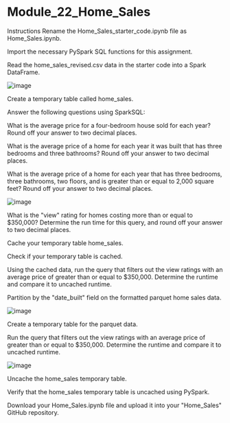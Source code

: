 # Module_22_Home_Sales
 
Instructions
Rename the Home_Sales_starter_code.ipynb file as Home_Sales.ipynb.

Import the necessary PySpark SQL functions for this assignment.

Read the home_sales_revised.csv data in the starter code into a Spark DataFrame.

![image](https://github.com/Dusko2779/BootCamp_home_sales/assets/134830906/af7c0271-aca2-44b1-8515-e3d7004f6205)


Create a temporary table called home_sales.

Answer the following questions using SparkSQL:

What is the average price for a four-bedroom house sold for each year? Round off your answer to two decimal places.

What is the average price of a home for each year it was built that has three bedrooms and three bathrooms? Round off your answer to two decimal places.

What is the average price of a home for each year that has three bedrooms, three bathrooms, two floors, and is greater than or equal to 2,000 square feet? Round off your answer to two decimal places.

![image](https://github.com/Dusko2779/BootCamp_home_sales/assets/134830906/ceefef88-c61d-47f2-b1ff-e8b2646b5dfc)


What is the "view" rating for homes costing more than or equal to $350,000? Determine the run time for this query, and round off your answer to two decimal places.

Cache your temporary table home_sales.

Check if your temporary table is cached.

Using the cached data, run the query that filters out the view ratings with an average price of greater than or equal to $350,000. Determine the runtime and compare it to uncached runtime.

Partition by the "date_built" field on the formatted parquet home sales data.

![image](https://github.com/Dusko2779/BootCamp_home_sales/assets/134830906/00d4b6f5-aa44-4545-a7ce-1b82dbe04ae3)


Create a temporary table for the parquet data.

Run the query that filters out the view ratings with an average price of greater than or equal to $350,000. Determine the runtime and compare it to uncached runtime.

![image](https://github.com/Dusko2779/BootCamp_home_sales/assets/134830906/2c61abd5-4581-42ae-962e-44fc0929b9b5)


Uncache the home_sales temporary table.

Verify that the home_sales temporary table is uncached using PySpark.

Download your Home_Sales.ipynb file and upload it into your "Home_Sales" GitHub repository.
